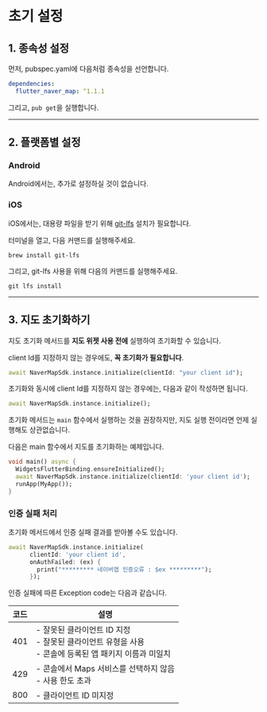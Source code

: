 # 초기 설정

## 1. 종속성 설정

먼저, pubspec.yaml에 다음처럼 종속성을 선언합니다.

```yaml
dependencies:
  flutter_naver_map: ^1.1.1
```

그리고, `pub get`을 실행합니다.

---

## 2. 플랫폼별 설정

### Android

Android에서는, 추가로 설정하실 것이 없습니다.

### iOS

iOS에서는, 대용량 파일을 받기 위해 [git-lfs](https://git-lfs.github.com/) 설치가 필요합니다.

터미널을 열고, 다음 커맨드를 실행해주세요.

`brew install git-lfs`

그리고, git-lfs 사용을 위해 다음의 커맨드를 실행해주세요.

`git lfs install`

---

## 3. 지도 초기화하기

지도 초기화 메서드를 **지도 위젯 사용 전에** 실행하여 초기화할 수 있습니다.

client Id를 지정하지 않는 경우에도, **꼭 초기화가 필요합니다**.

```dart
await NaverMapSdk.instance.initialize(clientId: "your client id");
```

초기화와 동시에 client Id를 지정하지 않는 경우에는, 다음과 같이 작성하면 됩니다.

```dart
await NaverMapSdk.instance.initialize();
```

초기화 메서드는 `main` 함수에서 실행하는 것을 권장하지만, 지도 실행 전이라면 언제 실행해도 상관없습니다.

다음은 main 함수에서 지도를 초기화하는 예제입니다.

```dart
void main() async {
  WidgetsFlutterBinding.ensureInitialized();
  await NaverMapSdk.instance.initialize(clientId: 'your client id');
  runApp(MyApp());
}
```

### 인증 실패 처리

초기화 메서드에서 인증 실패 결과를 받아볼 수도 있습니다.

```dart
await NaverMapSdk.instance.initialize(
      clientId: 'your client id',
      onAuthFailed: (ex) {
        print("********* 네이버맵 인증오류 : $ex *********");
      });
```

인증 실패에 따른 Exception code는 다음과 같습니다.

| 코드  | 설명                                                                     |
|-----|------------------------------------------------------------------------|
| 401 | - 잘못된 클라이언트 ID 지정<br/> - 잘못된 클라이언트 유형을 사용<br/> - 콘솔에 등록된 앱 패키지 이름과 미일치 |
| 429 | - 콘솔에서 Maps 서비스를 선택하지 않음<br/> - 사용 한도 초과                               |
| 800 | - 클라이언트 ID 미지정                                                         |
